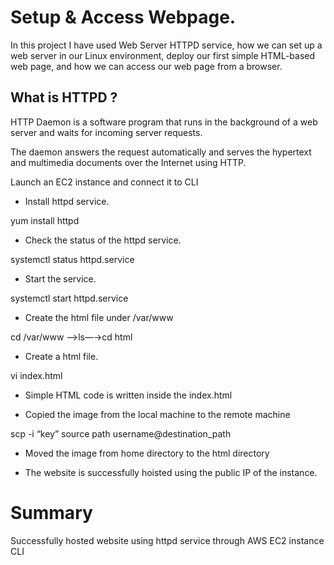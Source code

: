 # Setup & Access Webpage.

In this project I have used Web Server HTTPD service, how we can set up a web server in our Linux environment, deploy our first simple HTML-based web page, and how we can access our web page from a browser.

## What is HTTPD ?

HTTP Daemon is a software program that runs in the background of a web server and waits for incoming server requests.

The daemon answers the request automatically and serves the hypertext and multimedia documents over the Internet using HTTP.

Launch an EC2 instance and connect it to CLI

- Install httpd service.

yum install httpd



- Check the status of the httpd service.

systemctl status httpd.service



- Start the service.

systemctl start httpd.service


- Create the html file under /var/www

cd /var/www ——>ls—→cd html

- Create a html file.

vi index.html



- Simple HTML code is written inside the index.html



- Copied the image from the local machine to the remote machine

scp -i “key” source path username@destination_path


- Moved the image from home directory to the html directory


- The website is successfully hoisted using the public IP of the instance.


# Summary

Successfully hosted website using httpd service through AWS EC2 instance CLI
